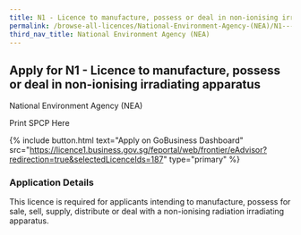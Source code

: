 ```yaml
---
title: N1 - Licence to manufacture, possess or deal in non-ionising irradiating apparatus
permalink: /browse-all-licences/National-Environment-Agency-(NEA)/N1---Licence-to-manufacture--possess-or-deal-in-non-ionising-irradiating-apparatus
third_nav_title: National Environment Agency (NEA)
---
```


## Apply for N1 - Licence to manufacture, possess or deal in non-ionising irradiating apparatus

National Environment Agency (NEA)

Print SPCP Here

{% include button.html text="Apply on GoBusiness Dashboard" src="https://licence1.business.gov.sg/feportal/web/frontier/eAdvisor?redirection=true&selectedLicenceIds=187" type="primary" %}

### Application Details
<p>This licence is required for applicants intending to manufacture, possess for sale, sell, supply, distribute or deal with a non-ionising radiation irradiating apparatus.</p>


